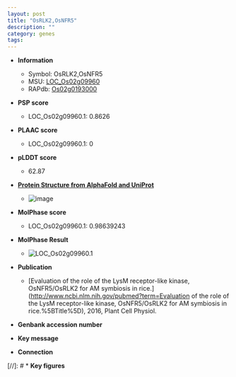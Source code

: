 ```yaml
---
layout: post
title: "OsRLK2,OsNFR5"
description: ""
category: genes
tags: 
---
```


* **Information**  
    + Symbol: OsRLK2,OsNFR5  
    + MSU: [LOC_Os02g09960](http://rice.plantbiology.msu.edu/cgi-bin/ORF_infopage.cgi?orf=LOC_Os02g09960)  
    + RAPdb: [Os02g0193000](http://rapdb.dna.affrc.go.jp/viewer/gbrowse_details/irgsp1?name=Os02g0193000)  

* **PSP score**  
    + LOC_Os02g09960.1: 0.8626 

* **PLAAC score**  
    + LOC_Os02g09960.1: 0 

* **pLDDT score**
    + 62.87

* **[Protein Structure from AlphaFold and UniProt](https://www.uniprot.org/uniprotkb/C7IYG9/entry#structure)**
    + ![image](https://ricepsp.github.io/images/C/AF-C7IYG9-F1.png)

* **MolPhase score**
    + LOC_Os02g09960.1: 0.98639243

* **MolPhase Result**
    + ![LOC_Os02g09960.1](https://304243504.github.io/Pictures/LOC_Os02g/LOC_Os02g09960.1.png)

* **Publication**  
    + [Evaluation of the role of the LysM receptor-like kinase, OsNFR5/OsRLK2 for AM symbiosis in rice.](http://www.ncbi.nlm.nih.gov/pubmed?term=Evaluation of the role of the LysM receptor-like kinase, OsNFR5/OsRLK2 for AM symbiosis in rice.%5BTitle%5D), 2016, Plant Cell Physiol.

* **Genbank accession number**  

* **Key message**  

* **Connection**  

[//]: # * **Key figures**  


